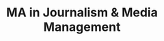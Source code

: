 ---
title: MA in Journalism & Media Management
organization: FH Wien
location: Vienna, AT
start: 2004
end: 2008
---